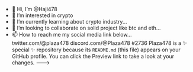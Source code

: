 - 👋 Hi, I’m @Haji478
- 👀 I’m interested in crypto
- 🌱 I’m currently learning about crypto industry...
- 💞️ I’m looking to collaborate on solid project like btc and eth...
- 📫 How to reach me my social media link below...
twitter.com/@plaza478
  discord.com/@Plaza478 #2736
  Plaza478 is a ✨ special ✨ repository because its `README.md` (this file) appears on your GitHub profile.
You can click the Preview link to take a look at your changes.
--->
